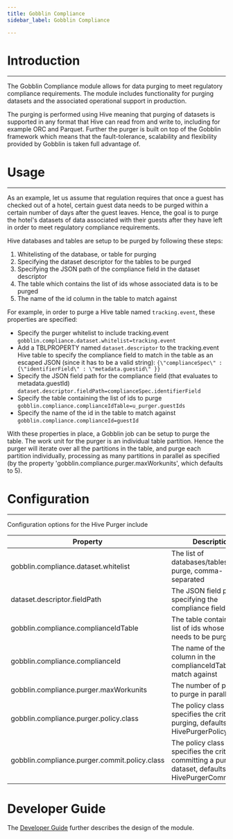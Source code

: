 ```yaml
---
title: Gobblin Compliance
sidebar_label: Gobblin Compliance

---
```


# Introduction
--------------
The Gobblin Compliance module allows for data purging to meet regulatory compliance requirements. The module includes functionality for purging datasets and the associated operational support in production.

The purging is performed using Hive meaning that purging of datasets is supported in any format that Hive can read from and write to, including for example ORC and Parquet. Further the purger is built on top of the Gobblin framework which means that the fault-tolerance, scalability and flexibility provided by Gobblin is taken full advantage of.

# Usage
-------
As an example, let us assume that regulation requires that once a guest has checked out of a hotel, certain guest data needs to be purged within a certain number of days after the guest leaves. Hence, the goal is to purge the hotel's datasets of data associated with their guests after they have left in order to meet regulatory compliance requirements.

Hive databases and tables are setup to be purged by following these steps:

1. Whitelisting of the database, or table for purging
2. Specifying the dataset descriptor for the tables to be purged
3. Specifying the JSON path of the compliance field in the dataset descriptor
4. The table which contains the list of ids whose associated data is to be purged
5. The name of the id column in the table to match against

For example, in order to purge a Hive table named `tracking.event`, these properties are specified:

* Specify the purger whitelist to include tracking.event
`gobblin.compliance.dataset.whitelist=tracking.event`
* Add a TBLPROPERTY named `dataset.descriptor` to the tracking.event Hive table to specify the compliance field to match in the table as an escaped JSON (since it has to be a valid string):
`{\"complianceSpec\" : {\"identifierField\" : \"metadata.guestid\" }}`
* Specify the JSON field path for the compliance field (that evaluates to metadata.guestId)
`dataset.descriptor.fieldPath=complianceSpec.identifierField`
* Specify the table containing the list of ids to purge
`gobblin.compliance.complianceIdTable=u_purger.guestIds`
* Specify the name of the id in the table to match against
`gobblin.compliance.complianceId=guestId`

With these properties in place, a Gobblin job can be setup to purge the table. The work unit for the purger is an individual table partition. Hence the purger will iterate over all the partitions in the table, and purge each partition individually, processing as many partitions in parallel as specified (by the property 'gobblin.compliance.purger.maxWorkunits', which defaults to 5).

# Configuration
---------------
Configuration options for the Hive Purger include

| Property      | Description |
| ------------- |-------------|
| gobblin.compliance.dataset.whitelist | The list of databases/tables to purge, comma-separated |
| dataset.descriptor.fieldPath | The JSON field path specifying the compliance field |
| gobblin.compliance.complianceIdTable | The table containing the list of ids whose data needs to be purged |
| gobblin.compliance.complianceId | The name of the id column in the complianceIdTable to match against |
| gobblin.compliance.purger.maxWorkunits | The number of partitions to purge in parallel |
| gobblin.compliance.purger.policy.class | The policy class that specifies the criteria for purging, defaults to HivePurgerPolicy |
| gobblin.compliance.purger.commit.policy.class | The policy class that specifies the criteria for committing a purged dataset, defaults to HivePurgerCommitPolicy |

# Developer Guide

The [Developer Guide](../developer-guide/Gobblin-Compliance-Design) further describes the design of the module.

